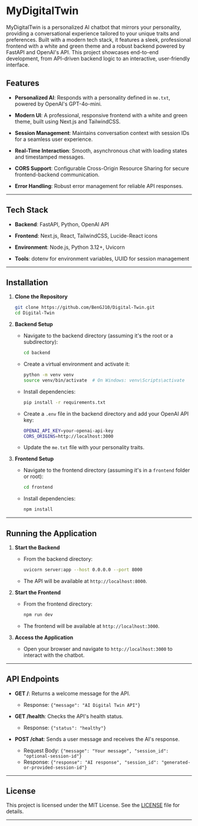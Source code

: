 # MyDigitalTwin

MyDigitalTwin is a personalized AI chatbot that mirrors your personality, providing a conversational experience tailored to your unique traits and preferences. Built with a modern tech stack, it features a sleek, professional frontend with a white and green theme and a robust backend powered by FastAPI and OpenAI's API. This project showcases end-to-end development, from API-driven backend logic to an interactive, user-friendly interface.


## Features

- **Personalized AI**: Responds with a personality defined in `me.txt`, powered by OpenAI's GPT-4o-mini.

- **Modern UI**: A professional, responsive frontend with a white and green theme, built using Next.js and TailwindCSS.

- **Session Management**: Maintains conversation context with session IDs for a seamless user experience.

- **Real-Time Interaction**: Smooth, asynchronous chat with loading states and timestamped messages.

- **CORS Support**: Configurable Cross-Origin Resource Sharing for secure frontend-backend communication.

- **Error Handling**: Robust error management for reliable API responses.

---

## Tech Stack

- **Backend**: FastAPI, Python, OpenAI API

- **Frontend**: Next.js, React, TailwindCSS, Lucide-React icons

- **Environment**: Node.js, Python 3.12+, Uvicorn

- **Tools**: dotenv for environment variables, UUID for session management

---


## Installation

1. **Clone the Repository**
   ```bash
   git clone https://github.com/BenGJ10/Digital-Twin.git
   cd Digital-Twin
   ```

2. **Backend Setup**
   - Navigate to the backend directory (assuming it's the root or a subdirectory):
     ```bash
     cd backend
     ```
   - Create a virtual environment and activate it:
     ```bash
     python -m venv venv
     source venv/bin/activate  # On Windows: venv\Scripts\activate
     ```
   - Install dependencies:
     ```bash
     pip install -r requirements.txt
     ```
   - Create a `.env` file in the backend directory and add your OpenAI API key:
     ```bash
     OPENAI_API_KEY=your-openai-api-key
     CORS_ORIGINS=http://localhost:3000
     ```
   - Update the `me.txt` file with your personality traits.

3. **Frontend Setup**
   - Navigate to the frontend directory (assuming it's in a `frontend` folder or root):
     ```bash
     cd frontend
     ```
   - Install dependencies:
     ```bash
     npm install
     ```

---


## Running the Application

1. **Start the Backend**
   - From the backend directory:
     ```bash
     uvicorn server:app --host 0.0.0.0 --port 8000
     ```
   - The API will be available at `http://localhost:8000`.

2. **Start the Frontend**
   - From the frontend directory:
     ```bash
     npm run dev
     ```
   - The frontend will be available at `http://localhost:3000`.

3. **Access the Application**
   - Open your browser and navigate to `http://localhost:3000` to interact with the chatbot.

---

## API Endpoints

- **GET /**: Returns a welcome message for the API.
  - Response: `{"message": "AI Digital Twin API"}`

- **GET /health**: Checks the API's health status.
  - Response: `{"status": "healthy"}`

- **POST /chat**: Sends a user message and receives the AI's response.
  - Request Body: `{"message": "Your message", "session_id": "optional-session-id"}`
  - Response: `{"response": "AI response", "session_id": "generated-or-provided-session-id"}`

---

## License
This project is licensed under the MIT License. See the [LICENSE](LICENSE) file for details.

---